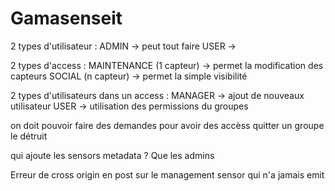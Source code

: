 # Gamasenseit

2 types d'utilisateur :
ADMIN -> peut tout faire
USER  ->

2 types d'access :
MAINTENANCE (1 capteur) -> permet la modification des capteurs
SOCIAL      (n capteur) -> permet la simple visibilité

2 types d'utilisateurs dans un access :
MANAGER -> ajout de nouveaux utilisateur
USER    -> utilisation des permissions du groupes

on doit pouvoir faire des demandes pour avoir des accèss
quitter un groupe le détruit

qui ajoute les sensors metadata ?
Que les admins

Erreur de cross origin en post sur le management
sensor qui n'a jamais emit